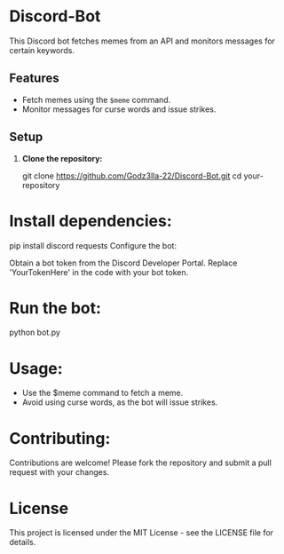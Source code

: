 # Discord-Bot
This Discord bot fetches memes from an API and monitors messages for certain keywords.

## Features

- Fetch memes using the `$meme` command.
- Monitor messages for curse words and issue strikes.

## Setup

1. **Clone the repository:**

   git clone https://github.com/Godz3lla-22/Discord-Bot.git
   cd your-repository

# Install dependencies:

pip install discord requests
Configure the bot:

Obtain a bot token from the Discord Developer Portal.
Replace 'YourTokenHere' in the code with your bot token.

# Run the bot:

python bot.py

# Usage:
- Use the $meme command to fetch a meme.
- Avoid using curse words, as the bot will issue strikes.

# Contributing: 
Contributions are welcome! Please fork the repository and submit a pull request with your changes.

# License

This project is licensed under the MIT License - see the LICENSE file for details.







